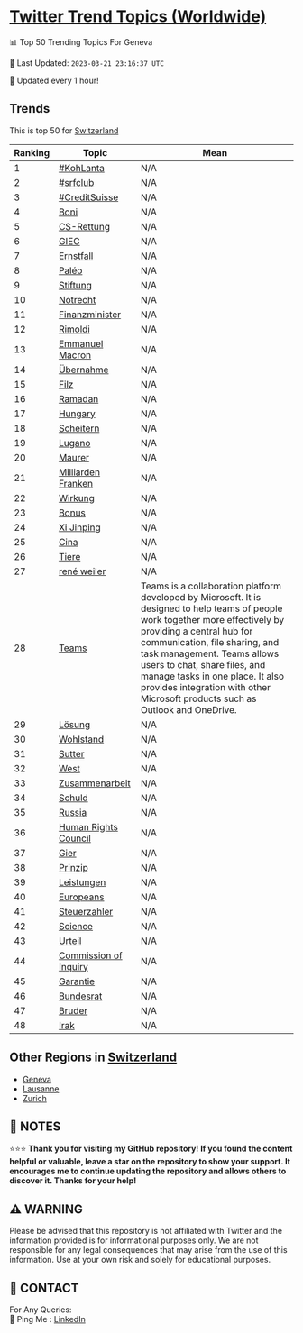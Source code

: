 [Twitter Trend Topics (Worldwide)](https://github.com/ErcinDedeoglu/Twitter-Trend-Topics)
==========


📊 Top 50 Trending Topics For Geneva

📆 Last Updated: `2023-03-21 23:16:37 UTC`

🔧 Updated every 1 hour!


## Trends

This is top 50 for [Switzerland](</Switzerland>)

| Ranking | Topic | Mean |
| ------- | ------------ | ------------ |
| 1 | [#KohLanta](http://twitter.com/search?q=%23KohLanta) | N/A |
| 2 | [#srfclub](http://twitter.com/search?q=%23srfclub) | N/A |
| 3 | [#CreditSuisse](http://twitter.com/search?q=%23CreditSuisse) | N/A |
| 4 | [Boni](http://twitter.com/search?q=Boni) | N/A |
| 5 | [CS-Rettung](http://twitter.com/search?q=CS-Rettung) | N/A |
| 6 | [GIEC](http://twitter.com/search?q=GIEC) | N/A |
| 7 | [Ernstfall](http://twitter.com/search?q=Ernstfall) | N/A |
| 8 | [Paléo](http://twitter.com/search?q=Pal%c3%a9o) | N/A |
| 9 | [Stiftung](http://twitter.com/search?q=Stiftung) | N/A |
| 10 | [Notrecht](http://twitter.com/search?q=Notrecht) | N/A |
| 11 | [Finanzminister](http://twitter.com/search?q=Finanzminister) | N/A |
| 12 | [Rimoldi](http://twitter.com/search?q=Rimoldi) | N/A |
| 13 | [Emmanuel Macron](http://twitter.com/search?q=Emmanuel+Macron) | N/A |
| 14 | [Übernahme](http://twitter.com/search?q=%c3%9cbernahme) | N/A |
| 15 | [Filz](http://twitter.com/search?q=Filz) | N/A |
| 16 | [Ramadan](http://twitter.com/search?q=Ramadan) | N/A |
| 17 | [Hungary](http://twitter.com/search?q=Hungary) | N/A |
| 18 | [Scheitern](http://twitter.com/search?q=Scheitern) | N/A |
| 19 | [Lugano](http://twitter.com/search?q=Lugano) | N/A |
| 20 | [Maurer](http://twitter.com/search?q=Maurer) | N/A |
| 21 | [Milliarden Franken](http://twitter.com/search?q=Milliarden+Franken) | N/A |
| 22 | [Wirkung](http://twitter.com/search?q=Wirkung) | N/A |
| 23 | [Bonus](http://twitter.com/search?q=Bonus) | N/A |
| 24 | [Xi Jinping](http://twitter.com/search?q=Xi+Jinping) | N/A |
| 25 | [Cina](http://twitter.com/search?q=Cina) | N/A |
| 26 | [Tiere](http://twitter.com/search?q=Tiere) | N/A |
| 27 | [rené weiler](http://twitter.com/search?q=ren%c3%a9+weiler) | N/A |
| 28 | [Teams](http://twitter.com/search?q=Teams) | Teams is a collaboration platform developed by Microsoft. It is designed to help teams of people work together more effectively by providing a central hub for communication, file sharing, and task management. Teams allows users to chat, share files, and manage tasks in one place. It also provides integration with other Microsoft products such as Outlook and OneDrive. |
| 29 | [Lösung](http://twitter.com/search?q=L%c3%b6sung) | N/A |
| 30 | [Wohlstand](http://twitter.com/search?q=Wohlstand) | N/A |
| 31 | [Sutter](http://twitter.com/search?q=Sutter) | N/A |
| 32 | [West](http://twitter.com/search?q=West) | N/A |
| 33 | [Zusammenarbeit](http://twitter.com/search?q=Zusammenarbeit) | N/A |
| 34 | [Schuld](http://twitter.com/search?q=Schuld) | N/A |
| 35 | [Russia](http://twitter.com/search?q=Russia) | N/A |
| 36 | [Human Rights Council](http://twitter.com/search?q=Human+Rights+Council) | N/A |
| 37 | [Gier](http://twitter.com/search?q=Gier) | N/A |
| 38 | [Prinzip](http://twitter.com/search?q=Prinzip) | N/A |
| 39 | [Leistungen](http://twitter.com/search?q=Leistungen) | N/A |
| 40 | [Europeans](http://twitter.com/search?q=Europeans) | N/A |
| 41 | [Steuerzahler](http://twitter.com/search?q=Steuerzahler) | N/A |
| 42 | [Science](http://twitter.com/search?q=Science) | N/A |
| 43 | [Urteil](http://twitter.com/search?q=Urteil) | N/A |
| 44 | [Commission of Inquiry](http://twitter.com/search?q=Commission+of+Inquiry) | N/A |
| 45 | [Garantie](http://twitter.com/search?q=Garantie) | N/A |
| 46 | [Bundesrat](http://twitter.com/search?q=Bundesrat) | N/A |
| 47 | [Bruder](http://twitter.com/search?q=Bruder) | N/A |
| 48 | [Irak](http://twitter.com/search?q=Irak) | N/A |



## Other Regions in [Switzerland](</Switzerland>)

* [Geneva](</Switzerland/Geneva.md>)
* [Lausanne](</Switzerland/Lausanne.md>)
* [Zurich](</Switzerland/Zurich.md>)



## 📝 NOTES

⭐⭐⭐ **Thank you for visiting my GitHub repository! If you found the content helpful or valuable, leave a star on the repository to show your support. It encourages me to continue updating the repository and allows others to discover it. Thanks for your help!**


## ⚠️ WARNING

Please be advised that this repository is not affiliated with Twitter and the information provided is for informational purposes only. We are not responsible for any legal consequences that may arise from the use of this information. Use at your own risk and solely for educational purposes.


## 📨 CONTACT

 For Any Queries:  
            🏓 Ping Me : [LinkedIn](https://www.linkedin.com/in/ercindedeoglu/)
